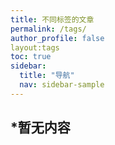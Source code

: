 ```yaml
---
title: 不同标签的文章
permalink: /tags/
author_profile: false
layout:tags
toc: true
sidebar:
  title: "导航"
  nav: sidebar-sample
---
```


## *暂无内容

